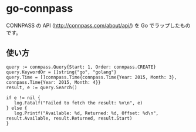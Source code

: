 # go-connpass
CONNPASS の API (http://connpass.com/about/api/) を Go でラップしたものです。

## 使い方

	query := connpass.Query{Start: 1, Order: connpass.CREATE}
	query.KeywordOr = []string{"go", "golang"}
	query.Time = []connpass.Time{connpass.Time{Year: 2015, Month: 3}, connpass.Time{Year: 2015, Month: 4}}
	result, e := query.Search()
	
	if e != nil {
	   log.Fatalf("Failed to fetch the result: %v\n", e)
	} else {
	   log.Printf("Available: %d, Returned: %d, Offset: %d\n", result.Available, result.Returned, result.Start)
	}
